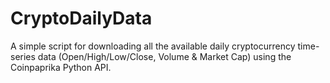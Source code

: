 # CryptoDailyData
A simple script for downloading all the available daily cryptocurrency time-series data (Open/High/Low/Close, 
Volume & Market Cap) using the Coinpaprika Python API.
